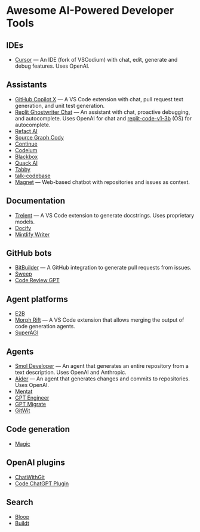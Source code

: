 # Awesome AI-Powered Developer Tools

## IDEs

- [Cursor](https://www.cursor.so/) — An IDE (fork of VSCodium) with chat, edit, generate and debug features. Uses OpenAI.

## Assistants

- [GitHub Copilot X](https://github.com/features/preview/copilot-x) — A VS Code extension with chat, pull request text generation, and unit test generation.
- [Replit Ghostwriter Chat](https://replit.com/site/ghostwriter) — An assistant with chat, proactive debugging, and autocomplete. Uses OpenAI for chat and [replit-code-v1-3b](https://huggingface.co/replit/replit-code-v1-3b) (OS) for autocomplete.
- [Refact AI](https://refact.ai/)
- [Source Graph Cody](https://about.sourcegraph.com/cody)
- [Continue](https://continue.dev/)
- [Codeium](https://codeium.com/)
- [Blackbox](https://www.useblackbox.io/)
- [Quack AI](https://www.quack-ai.com/)
- [Tabby](https://tabbyml.github.io/tabby/)
- [talk-codebase](https://github.com/rsaryev/talk-codebase)
- [Magnet](https://www.magnet.run/) — Web-based chatbot with repositories and issues as context.

## Documentation

- [Trelent](https://trelent.net/) — A VS Code extension to generate docstrings. Uses proprietary models.
- [Docify](https://docify.ai4code.io/)
- [Mintlify Writer](https://writer.mintlify.com/)

## GitHub bots

- [BitBuilder](https://www.bitbuilder.ai/) — A GitHub integration to generate pull requests from issues.
- [Sweep](https://sweep.dev/)
- [Code Review GPT](https://github.com/mattzcarey/code-review-gpt)

## Agent platforms

- [E2B](https://www.e2b.dev/)
- [Morph Rift](https://github.com/morph-labs/rift) — A VS Code extension that allows merging the output of code generation agents.
- [SuperAGI](https://superagi.com/)

## Agents

- [Smol Developer](https://github.com/smol-ai/developer) — An agent that generates an entire repository from a text description. Uses OpenAI and Anthropic.
- [Aider](https://github.com/paul-gauthier/aider) — An agent that generates changes and commits to repositories. Uses OpenAI.
- [Mentat](https://www.mentat.codes/)
- [GPT Engineer](https://github.com/AntonOsika/gpt-engineer)
- [GPT Migrate](https://github.com/0xpayne/gpt-migrate)
- [GitWit](https://gitwit.dev/)

## Code generation

- [Magic](https://magic.dev/)

## OpenAI plugins

- [ChatWithGit](https://github.com/kesor/chatgpt-code-plugin)
- [Code ChatGPT Plugin](https://gptstore.ai/plugins/gitsearch-sdan-io)

## Search

- [Bloop](https://bloop.ai/)
- [Buildt](https://www.buildt.ai/)
